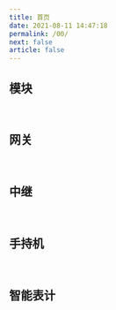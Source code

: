 ```yaml
---
title: 首页
date: 2021-08-11 14:47:18
permalink: /00/
next: false
article: false
---
```


## 模块
<br />
<products :tags="['module']" />

## 网关
<br />
<products :tags="['gateway']" />

## 中继
<br />
<products :tags="['relay']" />

## 手持机
<br />
<products :tags="['handheld']" />

## 智能表计
<br />
<products :tags="['smartMeter']" />
